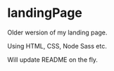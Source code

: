 # landingPage
Older wersion of my landing page.

Using HTML, CSS, Node Sass etc.

Will update README on the fly.
